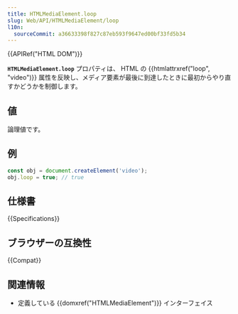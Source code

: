 ```yaml
---
title: HTMLMediaElement.loop
slug: Web/API/HTMLMediaElement/loop
l10n:
  sourceCommit: a36633398f827c87eb593f9647ed00bf33fd5b34
---
```


{{APIRef("HTML DOM")}}

**`HTMLMediaElement.loop`** プロパティは、 HTML の {{htmlattrxref("loop", "video")}} 属性を反映し、メディア要素が最後に到達したときに最初からやり直すかどうかを制御します。

## 値

論理値です。

## 例

```js
const obj = document.createElement('video');
obj.loop = true; // true
```

## 仕様書

{{Specifications}}

## ブラウザーの互換性

{{Compat}}

## 関連情報

- 定義している {{domxref("HTMLMediaElement")}} インターフェイス

